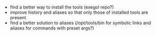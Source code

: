 - find a better way to install the tools (exegol repo?)
- improve history and aliases so that only those of installed tools are present
- find a better solution to aliases (/opt/tools/bin for symbolic links and aliases for commands with preset args?)